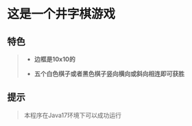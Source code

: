 # 这是一个井字棋游戏
## 特色
>- **边框是10x10的**
>
>- **五个白色棋子或者黑色棋子竖向横向或斜向相连即可获胜**

## 提示
> 本程序在Java17环境下可以成功运行
>
> 
